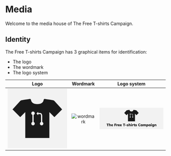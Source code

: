 # Media

Welcome to the media house of The Free T-shirts Campaign.

## Identity

The Free T-shirts Campaign has 3 graphical items for identification:
- The logo
- The wordmark
- The logo system

|Logo|Wordmark|Logo system|
|:---:|:---:|:---:|
|![logo](logo.png)|![wordmark](wordmark.png)|![system](banner.png)|

